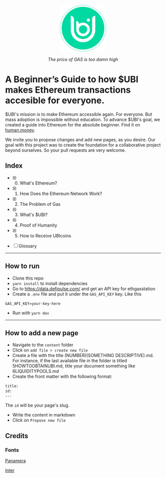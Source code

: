 <p align="Center">
<img src="public/UBIlogo2.png"  width="150">
</p>
  <p align="center"><i>The price of GAS is too damn high</i></p>

# A Beginner’s Guide to how $UBI makes Ethereum transactions accesible for everyone.

$UBI's mission is to make Ethereum accessible again. For everyone. 
But mass adoption is impossible without education. To advance $UBI's goal, we created a guide into Ethereum for the absolute beginner. Find it on [human.money](human.money).

We invite you to propose changes and add new pages, as you desire. Our goal with this project was to create the foundation for a collaborative project beyond ourselves.
So your pull requests are very welcome.

## Index
- [X] 0. What's Ethereum?
- [X] 1. How Does the Ethereum Network Work?
- [X] 2. The Problem of Gas
- [X] 3. What's $UBI?
- [X] 4. Proof of Humanity
- [X] 5. How to Receive UBIcoins

- [ ] Glossary

-------

## How to run

* Clone this repo
* `yarn install` to install dependencies
* Go to https://data.defipulse.com/ and get an API key for ethgasstation
* Create a `.env` file and put it under the `GAS_API_KEY` key. Like this
 
```env
GAS_API_KEY=your-key-here
```

* Run with `yarn dev`

-------

## How to add a new page

* Navigate to the `content` folder
* Click on `add file > create new file`
* Create a file with the tilte (NUMBER)(SOMETHING DESCRIPTIVE).md. For instance, if the last available file in the folder is titled 5HOWTOOBTAINUBI.md, title your document something like 6LIQUIDITYPOOLS.md 
* Create the front matter with the following format:
 ```---
 title:
 id:
 ---
 ```
 The `id` will be your page's slug.
 * Write the content in markdown
 * Click on `Propose new file`
 
## Credits
### Fonts 
[Panamera](https://noirblancrouge.com/fonts/panamera/#:~:text=Panamera%20is%20a%20modern%20sans%20serif%20font%20family.&text=Panamera%20font%20works%20well%20both,a%20wide%20range%20of%20projects.) 

[Inter](https://github.com/rsms/inter)



